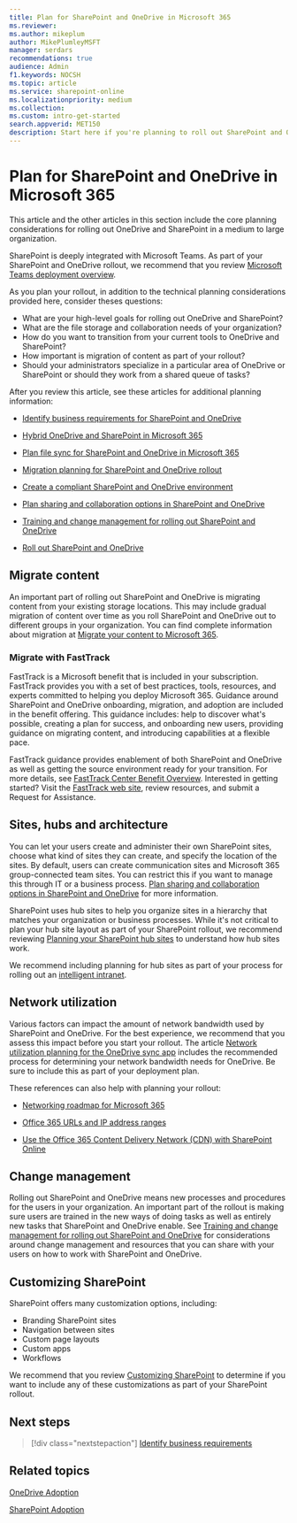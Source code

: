 ```yaml
---
title: Plan for SharePoint and OneDrive in Microsoft 365
ms.reviewer: 
ms.author: mikeplum
author: MikePlumleyMSFT
manager: serdars
recommendations: true
audience: Admin
f1.keywords: NOCSH
ms.topic: article
ms.service: sharepoint-online
ms.localizationpriority: medium
ms.collection:  
ms.custom: intro-get-started
search.appverid: MET150
description: Start here if you're planning to roll out SharePoint and OneDrive in a medium to large organization.
---
```


# Plan for SharePoint and OneDrive in Microsoft 365

This article and the other articles in this section include the core planning considerations for rolling out OneDrive and SharePoint in a medium to large organization.

SharePoint is deeply integrated with Microsoft Teams. As part of your SharePoint and OneDrive rollout, we recommend that you review [Microsoft Teams deployment overview](/microsoftteams/deploy-overview).

As you plan your rollout, in addition to the technical planning considerations provided here, consider theses questions:

- What are your high-level goals for rolling out OneDrive and SharePoint?
- What are the file storage and collaboration needs of your organization?
- How do you want to transition from your current tools to OneDrive and SharePoint?
- How important is migration of content as part of your rollout?
- Should your administrators specialize in a particular area of OneDrive or SharePoint or should they work from a shared queue of tasks?

After you review this article, see these articles for additional planning information:

- [Identify business requirements for SharePoint and OneDrive](business-requirements.md)

- [Hybrid OneDrive and SharePoint in Microsoft 365](hybrid.md)

- [Plan file sync for SharePoint and OneDrive in Microsoft 365](plan-file-sync.md)

- [Migration planning for SharePoint and OneDrive rollout](plan-rollout-migration.md)

- [Create a compliant SharePoint and OneDrive environment](compliant-environment.md)

- [Plan sharing and collaboration options in SharePoint and OneDrive](collaboration-options.md)

- [Training and change management for rolling out SharePoint and OneDrive](training-change-management.md)

- [Roll out SharePoint and OneDrive](roll-out-sharepoint-onedrive.md)

## Migrate content

An important part of rolling out SharePoint and OneDrive is migrating content from your existing storage locations. This may include gradual migration of content over time as you roll SharePoint and OneDrive out to different groups in your organization. You can find complete information about migration at [Migrate your content to Microsoft 365](/sharepointmigration/migrate-to-sharepoint-online).

### Migrate with FastTrack

FastTrack is a Microsoft benefit that is included in your subscription. FastTrack provides you with a set of best practices, tools, resources, and experts committed to helping you deploy Microsoft 365. Guidance around SharePoint and OneDrive onboarding, migration, and adoption are included in the benefit offering. This guidance includes: help to discover what's possible, creating a plan for success, and onboarding new users, providing guidance on migrating content, and introducing capabilities at a flexible pace. 

FastTrack guidance provides enablement of both SharePoint and OneDrive as well as getting the source environment ready for your transition. For more details, see [FastTrack Center Benefit Overview](/fasttrack/data-migration/). Interested in getting started? Visit the [FastTrack web site](https://www.microsoft.com/fasttrack/), review resources, and submit a Request for Assistance.

## Sites, hubs and architecture

You can let your users create and administer their own SharePoint sites, choose what kind of sites they can create, and specify the location of the sites. By default, users can create communication sites and Microsoft 365 group-connected team sites. You can restrict this if you want to manage this through IT or a business process. [Plan sharing and collaboration options in SharePoint and OneDrive](collaboration-options.md) for more information.

SharePoint uses hub sites to help you organize sites in a hierarchy that matches your organization or business processes. While it's not critical to plan your hub site layout as part of your SharePoint rollout, we recommend reviewing [Planning your SharePoint hub sites](planning-hub-sites.md) to understand how hub sites work.

We recommend including planning for hub sites as part of your process for rolling out an [intelligent intranet](/sharepoint/intelligent-internet-overview).

## Network utilization

Various factors can impact the amount of network bandwidth used by SharePoint and OneDrive. For the best experience, we recommend that you assess this impact before you start your rollout. The article [Network utilization planning for the OneDrive sync app](/onedrive/network-utilization-planning) includes the recommended process for determining your network bandwidth needs for OneDrive. Be sure to include this as part of your deployment plan.

These references can also help with planning your rollout:

- [Networking roadmap for Microsoft 365](/microsoft-365/enterprise/networking-roadmap-microsoft-365)

- [Office 365 URLs and IP address ranges](/enterprise/urls-and-ip-address-ranges)

- [Use the Office 365 Content Delivery Network (CDN) with SharePoint Online](/microsoft-365/enterprise/use-microsoft-365-cdn-with-spo)

## Change management

Rolling out SharePoint and OneDrive means new processes and procedures for the users in your organization. An important part of the rollout is making sure users are trained in the new ways of doing tasks as well as entirely new tasks that SharePoint and OneDrive enable. See [Training and change management for rolling out SharePoint and OneDrive](training-change-management.md) for considerations around change management and resources that you can share with your users on how to work with SharePoint and OneDrive.

## Customizing SharePoint

SharePoint offers many customization options, including:
- Branding SharePoint sites
- Navigation between sites
- Custom page layouts
- Custom apps
- Workflows

We recommend that you review [Customizing SharePoint](/sharepoint/extend-and-develop) to determine if you want to include any of these customizations as part of your SharePoint rollout.

## Next steps

> [!div class="nextstepaction"]
> [Identify business requirements](business-requirements.md)

## Related topics

[OneDrive Adoption](https://adoption.microsoft.com/onedrive/)

[SharePoint Adoption](https://adoption.microsoft.com/sharepoint/)